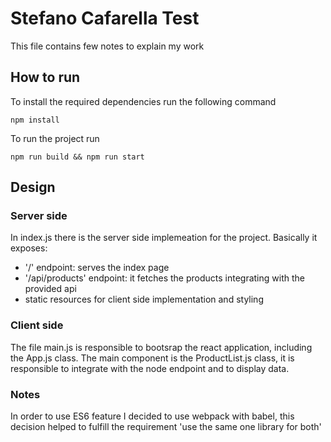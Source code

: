 # Stefano Cafarella Test
This file contains few notes to explain my work

## How to run
To install the required dependencies run the following command
```
npm install

```
To run the project run
```
npm run build && npm run start

```
## Design
### Server side
In index.js there is the server side implemeation for the project. Basically it exposes:
* '/' endpoint: serves the index page
* '/api/products' endpoint: it fetches the products integrating with the provided api
* static resources for client side implementation and styling

### Client side
The file main.js is responsible to bootsrap the react application, including the App.js class. The main component is the ProductList.js class, it is responsible to integrate with the node endpoint and to display data.

### Notes
In order to use ES6 feature I decided to use webpack with babel, this decision helped to fulfill the requirement 'use the
same one library for both'
